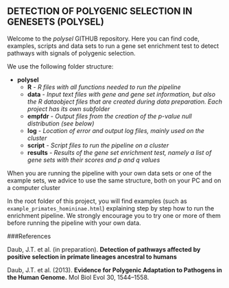 ## DETECTION OF POLYGENIC SELECTION IN GENESETS (POLYSEL) ##

Welcome to the *polysel* GITHUB repository. Here you can find code, examples, scripts and data sets to run a gene set enrichment test to detect pathways with signals of polygenic selection.

We use the following folder structure:

* **polysel**
    + **R** - *R files with all functions needed to run the pipeline*
    + **data** - *Input text files with gene and gene set information, but also the R dataobject files that are created during data preparation. Each project has its own subfolder*
    + **empfdr** - *Output files from the creation of the p-value null distribution (see below)*
    + **log** - *Location of error and output log files, mainly used on the cluster*
    + **script** - *Script files to run the pipeline on a cluster*
    + **results** - *Results of the gene set enrichment test, namely a list of gene sets with their scores and p and q values*

When you are running the pipeline with your own data sets or one of the example sets, we advice to use the same structure, both on your PC and on a computer cluster

In the root folder of this project, you will find examples (such as `example_primates_homininae.html`) explaining step by step how to run the enrichment pipeline. We strongly encourage you to try one or more of them before running the pipeline with your own data.


###References

  Daub, J.T. et al. (in preparation). **Detection of pathways affected by positive selection in primate lineages ancestral to humans**  

  Daub, J.T. et al. (2013). **Evidence for Polygenic Adaptation to Pathogens in the Human Genome.** Mol Biol Evol 30, 1544–1558.